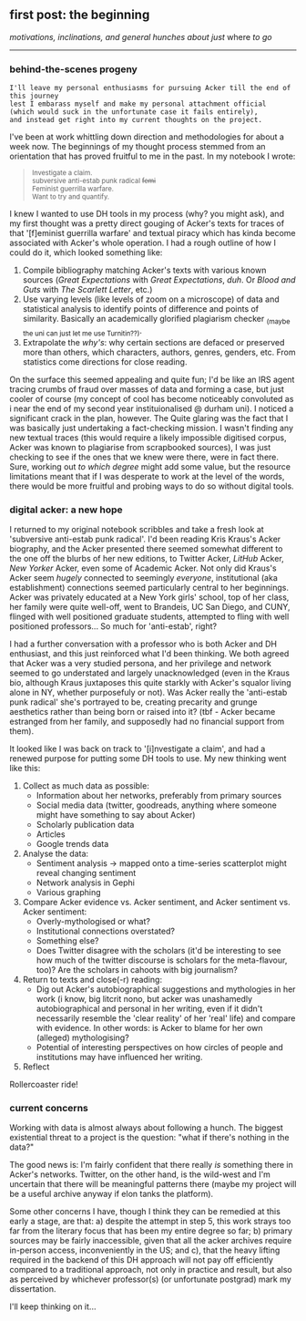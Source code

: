 ## first post: the beginning

*motivations, inclinations, and general hunches about just* where *to go*

---
### behind-the-scenes progeny
    I'll leave my personal enthusiasms for pursuing Acker till the end of this journey 
    lest I embarass myself and make my personal attachment official 
    (which would suck in the unfortunate case it fails entirely), 
    and instead get right into my current thoughts on the project.

I've been at work whittling down direction and methodologies for about a week now. The beginnings of my thought process stemmed from an orientation that has proved fruitful to me in the past. In my notebook I wrote:
    
><sub>Investigate a claim.</sub>  
<sub>subversive anti-estab punk radical ~~femi~~</sub>     
<sub>Feminist guerrilla warfare.</sub>      
<sub>Want to try and quantify.</sub>
    
I knew I wanted to use DH tools in my process (why? you might ask), and my first thought was a pretty direct gouging of Acker's texts for traces of that '[f]eminist guerrilla warfare' and textual piracy which has kinda become associated with Acker's whole operation. I had a rough outline of how I could do it, which looked something like:

1. Compile bibliography matching Acker's texts with various known sources (*Great Expectations* with *Great Expectations*, *duh*. Or *Blood and Guts* with *The Scarlett Letter*, etc.)
2. Use varying levels (like levels of zoom on a microscope) of data and statistical analysis to identify points of difference and points of similarity. Basically an academically glorified plagiarism checker <sub>(maybe the uni can just let me use Turnitin??)</sub>.
3. Extrapolate the *why's*: why certain sections are defaced or preserved more than others, which characters, authors, genres, genders, etc. From statistics come directions for close reading.
	
On the surface this seemed appealing and quite fun; I'd be like an IRS agent tracing crumbs of fraud over masses of data and forming a case, but just cooler of course (my concept of cool has become noticeably convoluted as i near the end of my second year instituionalised @ durham uni). I noticed a significant crack in the plan, however. The Quite glaring was the fact that I was basically just undertaking a fact-checking mission. I wasn't finding any new textual traces (this would require a likely impossible digitised corpus, Acker was known to plagiarise from scrapbooked sources), I was just checking to see if the ones that we knew were there, were in fact there. Sure, working out *to which degree* might add some value, but the resource limitations meant that if I was desperate to work at the level of the words, there would be more fruitful and probing ways to do so without digital tools.
	
### digital acker: a new hope
I returned to my original notebook scribbles and take a fresh look at 'subversive anti-estab punk radical'. I'd been reading Kris Kraus's Acker biography, and the Acker presented there seemed somewhat different to the one off the blurbs of her new editions, to Twitter Acker, *LitHub* Acker, *New Yorker* Acker, even some of Academic Acker. Not only did Kraus's Acker seem *hugely* connected to seemingly *everyone*, institutional (aka establishment) connections seemed particularly central to her beginnings. Acker was privately educated at a New York girls' school, top of her class, her family were quite well-off, went to Brandeis, UC San Diego, and CUNY, flinged with well positioned graduate students, attempted to fling with well positioned professors... So much for 'anti-estab', right?

I had a further conversation with a professor who is both Acker and DH enthusiast, and this just reinforced what I'd been thinking. We both agreed that Acker was a very studied persona, and her privilege and network seemed to go understated and largely unacknowledged (even in the Kraus bio, although Kraus juxtaposes this quite starkly with Acker's squalor living alone in NY, whether purposefuly or not). Was Acker really the 'anti-estab punk radical' she's portrayed to be, creating precarity and grunge aesthetics rather than being born or raised into it? (tbf - Acker became estranged from her family, and supposedly had no financial support from them). 

It looked like I was back on track to '[i]nvestigate a claim', and had a renewed purpose for putting some DH tools to use. My new thinking went like this:

1. Collect as much data as possible:
	- Information about her networks, preferably from primary sources
	- Social media data (twitter, goodreads, anything where someone might have something to say about Acker)
	- Scholarly publication data
	- Articles
	- Google trends data
2. Analyse the data:
	- Sentiment analysis -> mapped onto a time-series scatterplot might reveal changing sentiment
	- Network analysis in Gephi
	- Various graphing
3. Compare Acker evidence vs. Acker sentiment, and Acker sentiment vs. Acker sentiment:
	- Overly-mythologised or what?
	- Institutional connections overstated?
	- Something else?
	- Does Twitter disagree with the scholars (it'd be interesting to see how much of the twitter discourse is scholars for the meta-flavour, too)? Are the scholars in cahoots with big journalism?
5. Return to texts and close(-r) reading:
	- Dig out Acker's autobiographical suggestions and mythologies in her work (i know, big litcrit nono, but acker was unashamedly autobiographical and personal in her writing, even if it didn't necessarily resemble the 'clear reality' of her 'real' life) and compare with evidence. In other words: is Acker to blame for her own (alleged) mythologising? 
	- Potential of interesting perspectives on how circles of people and institutions may have influenced her writing.
6. Reflect

Rollercoaster ride!

### current concerns
Working with data is almost always about following a hunch. The biggest existential threat to a project is the question: "what if there's nothing in the data?"

The good news is: I'm fairly confident that there really *is* something there in Acker's networks. Twitter, on the other hand, is the wild-west and I'm uncertain that there will be meaningful patterns there (maybe my project will be a useful archive anyway if elon tanks the platform).

Some other concerns I have, though I think they can be remedied at this early a stage, are that: a) despite the attempt in step 5, this work strays too far from the literary focus that has been my entire degree so far; b) primary sources may be fairly inaccessible, given that all the acker archives require in-person access, inconveniently in the US; and c), that the heavy lifting required in the backend of this DH approach will not pay off efficiently compared to a traditional approach, not only in practice and result, but also as perceived by whichever professor(s) (or unfortunate postgrad) mark my dissertation.

I'll keep thinking on it...
